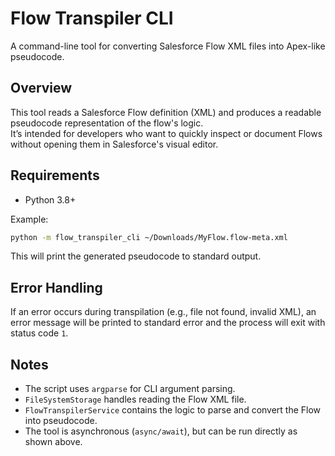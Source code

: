 # Flow Transpiler CLI

A command-line tool for converting Salesforce Flow XML files into Apex-like pseudocode.

## Overview

This tool reads a Salesforce Flow definition (XML) and produces a readable pseudocode representation of the flow's logic.  
It’s intended for developers who want to quickly inspect or document Flows without opening them in Salesforce's visual editor.

## Requirements

- Python 3.8+

Example:

```bash
python -m flow_transpiler_cli ~/Downloads/MyFlow.flow-meta.xml
```

This will print the generated pseudocode to standard output.

## Error Handling

If an error occurs during transpilation (e.g., file not found, invalid XML),
an error message will be printed to standard error and the process will exit with status code `1`.

## Notes

* The script uses `argparse` for CLI argument parsing.
* `FileSystemStorage` handles reading the Flow XML file.
* `FlowTranspilerService` contains the logic to parse and convert the Flow into pseudocode.
* The tool is asynchronous (`async/await`), but can be run directly as shown above.



